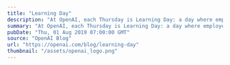 ```yaml
---
title: "Learning Day"
description: "At OpenAI, each Thursday is Learning Day: a day where employees have the option to self-study technical skills that will make them better at their job but which aren’t being learned from daily work."
summary: "At OpenAI, each Thursday is Learning Day: a day where employees have the option to self-study technical skills that will make them better at their job but which aren’t being learned from daily work."
pubDate: "Thu, 01 Aug 2019 07:00:00 GMT"
source: "OpenAI Blog"
url: "https://openai.com/blog/learning-day"
thumbnail: "/assets/openai_logo.png"
---
```



